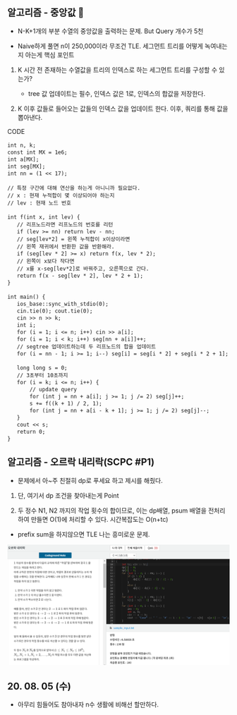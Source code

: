 ## 알고리즘 - 중앙값 :rainbow:

 - N-K+1개의 부분 수열의 중앙값을 출력하는 문제. But Query 개수가 5천

 - Naive하게 풀면 n이 250,000이라 무조건 TLE. 세그먼트 트리를 어떻게 녹여내는지 아는게 핵심 포인트

 1. K 시간 전 존재하는 수열값을 트리의 인덱스로 하는 세그먼트 트리를 구성할 수 있는가?

    - tree 값 업데이트는 필수, 인덱스 값은 1로, 인덱스의 합값을 저장한다.

 2. K 이후 값들로 들어오는 값들의 인덱스 값을 업데이트 한다. 이후, 쿼리를 통해 값을 뽑아낸다.

 CODE

 ```
 int n, k;
const int MX = 1e6;
int a[MX];
int seg[MX];
int nn = (1 << 17);

// 특정 구간에 대해 연산을 하는게 아니니까 필요없다.
// x : 현재 누적합이 몇 이상되어야 하는지
// lev : 현재 노드 번호

int f(int x, int lev) {
	// 리프노드라면 리프노드의 번호를 리턴
	if (lev >= nn) return lev - nn;
	// seg[lev*2] = 왼쪽 누적합이 x이상이라면
	// 왼쪽 재귀에서 반환한 값을 반환해라.
	if (seg[lev * 2] >= x) return f(x, lev * 2);
	// 왼쪽이 x보다 작다면
	// x를 x-seg[lev*2]로 바꿔주고, 오른쪽으로 간다.
	return f(x - seg[lev * 2], lev * 2 + 1);
}

int main() {
	ios_base::sync_with_stdio(0);
	cin.tie(0); cout.tie(0);
	cin >> n >> k;
	int i;
	for (i = 1; i <= n; i++) cin >> a[i];
	for (i = 1; i < k; i++) seg[nn + a[i]]++;
	// segtree 업데이트하는데 두 리프노드의 합을 업데이트
	for (i = nn - 1; i >= 1; i--) seg[i] = seg[i * 2] + seg[i * 2 + 1];

	long long s = 0;
	// 3초부터 10초까지
	for (i = k; i <= n; i++) {
		// update query
		for (int j = nn + a[i]; j >= 1; j /= 2) seg[j]++;
		s += f((k + 1) / 2, 1);
		for (int j = nn + a[i - k + 1]; j >= 1; j /= 2) seg[j]--;
	}
	cout << s;
	return 0;
}

```

## 알고리즘 - 오르락 내리락(SCPC #P1)

 - 문제에서 아~주 친절히 dp로 푸세요 하고 제시를 해줬다.
 
 1. 단, 여기서 dp 조건을 찾아내는게 Point

 2. 두 정수 N1, N2 까지의 작업 횟수의 합이므로, 이는 dp배열, psum 배열을 전처리 하여 만들면 O(1)에 처리할 수 있다. 시간복잡도는 O(n+tc)

  - prefix sum을 하지않으면 TLE 나는 흥미로운 문제.

 ![Alt text](./img/img_200805.png)

## 20. 08. 05 (수)

 - 아무리 힘들어도 참아내자 n수 생활에 비해선 할만하다.